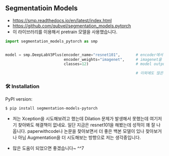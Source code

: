 ## Segmentatioin Models
- https://smp.readthedocs.io/en/latest/index.html
- https://github.com/qubvel/segmentation_models.pytorch
- 이 라이브러리를 이용해서 pretrain 모델을 사용했습니다.

```python
import segmentation_models_pytorch as smp


model = smp.DeepLabV3Plus(encoder_name="resnet101",       # encoder에서 사용할 모델을 선택하는 파라미터 입니다 공홈에 가시면 더 많은 모델을 찾아 볼 수 있습니다.
                          encoder_weights="imagenet",     # imagenet을 사용해서 pre-train 된 weight를 불러오는 파라미터 입니다.
                          classes=12)                     # model output을 설정하는 파라미터 입니다.

                                                          # 이외에도 많은 파라미터가 있습니다 자세한 건 공홈이나 github에서 확인해 주세요.
```


### 🛠 Installation <a name="installation"></a>
PyPI version:
```bash
$ pip install segmentation-models-pytorch
````

- 저는 Xception을 시도해보려고 했는데 Dilation 문제가 발생해서 못했는데 여기저기 찾아봐도 해결책이 없네요. 일단 지금은 resnet101을 해봤는데 성적이 꽤 잘 나옵니다. paperwithcode나 논문을 찾아보면서 더 좋은 백본 모델이 있나 찾아보거나 아님 Augmentation을 더 시도해보는 방향으로 저는 생각중입니다.

- 많은 도움이 되었으면 좋겠습니다~ ^^7

